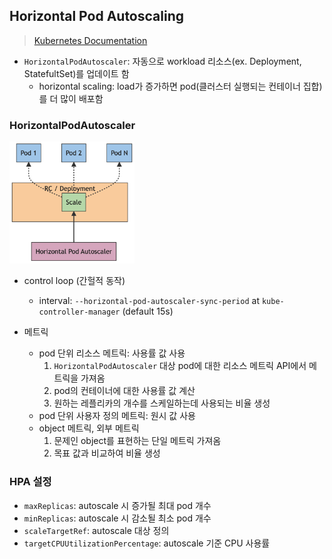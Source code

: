## Horizontal Pod Autoscaling
> [Kubernetes Documentation](https://kubernetes.io/docs/tasks/run-application/horizontal-pod-autoscale/)

- `HorizontalPodAutoscaler`: 자동으로 workload 리소스(ex. Deployment, StatefultSet)를 업데이트 함
  - horizontal scaling: load가 증가하면 pod(클러스터 실행되는 컨테이너 집합)를 더 많이 배포함

### HorizontalPodAutoscaler
<img width="200" src="images/horizontalPodAutoscaler.png">

- control loop (간헐적 동작)
  - interval: `--horizontal-pod-autoscaler-sync-period` at `kube-controller-manager` (default 15s)

- 메트릭
  - pod 단위 리소스 메트릭: 사용률 값 사용
    1) `HorizontalPodAutoscaler` 대상 pod에 대한 리소스 메트릭 API에서 메트릭을 가져옴
    2) pod의 컨테이너에 대한 사용률 값 계산
    3) 원하는 레플리카의 개수를 스케일하는데 사용되는 비율 생성
  - pod 단위 사용자 정의 메트릭: 원시 값 사용
  - object 메트릭, 외부 메트릭
    1) 문제인 object를 표현하는 단일 메트릭 가져옴
    2) 목표 값과 비교하여 비율 생성

### HPA 설정

- `maxReplicas`: autoscale 시 증가될 최대 pod 개수
- `minReplicas`: autoscale 시 감소될 최소 pod 개수
- `scaleTargetRef`: autoscale 대상 정의
- `targetCPUUtilizationPercentage`: autoscale 기준 CPU 사용률